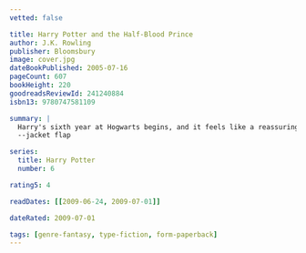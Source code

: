 ```yaml
---
vetted: false

title: Harry Potter and the Half-Blood Prince
author: J.K. Rowling
publisher: Bloomsbury
image: cover.jpg
dateBookPublished: 2005-07-16
pageCount: 607
bookHeight: 220
goodreadsReviewId: 241240884
isbn13: 9780747581109

summary: |
  Harry's sixth year at Hogwarts begins, and it feels like a reassuring place to return to after the strange events of the summer. Disappearances, murder and an ominous chilling mist which swirls through both the Muggle and wizarding worlds are harbingers of more-sinister purpose. Voldemort's army is swelling, and with it the Death Eaters are growing bolder and more deadly. Suspicions are rife, and allegiances questioned, as even the safest havens cease to feel secure -from the Dark wizards. As the storm gathers strength, Harry must face the terrifying truth of his destiny.
  --jacket flap

series:
  title: Harry Potter
  number: 6

rating5: 4

readDates: [[2009-06-24, 2009-07-01]]

dateRated: 2009-07-01

tags: [genre-fantasy, type-fiction, form-paperback]
---
```

